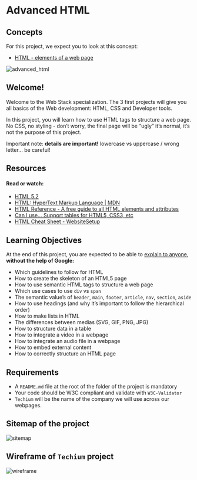 # Advanced HTML

## Concepts
For this project, we expect you to look at this concept:
- [HTML - elements of a web page](https://intranet.alxswe.com/concepts/543)

![advanced_html](https://github.com/alchemistlowkey/alx-frontend/assets/46524038/1e3ae7b7-31d3-46ac-b1fa-09fc5ab3ed7a)

## Welcome!
Welcome to the Web Stack specialization. The 3 first projects will give you all basics of the Web development: HTML, CSS and Developer tools.

In this project, you will learn how to use HTML tags to structure a web page. No CSS, no styling - don’t worry, the final page will be “ugly” it’s normal, it’s not the purpose of this project.

Important note: **details are important!** lowercase vs uppercase / wrong letter… be careful!

## Resources
#### Read or watch:
- [HTML 5.2](https://html.spec.whatwg.org/multipage/)
- [HTML: HyperText Markup Language | MDN](https://developer.mozilla.org/en-US/docs/Web/HTML)
- [HTML Reference - A free guide to all HTML elements and attributes](https://htmlreference.io/)
- [Can I use… Support tables for HTML5, CSS3, etc](https://caniuse.com/)
- [HTML Cheat Sheet - WebsiteSetup](https://websitesetup.org/html5-cheat-sheet/)

## Learning Objectives
At the end of this project, you are expected to be able to [explain to anyone](https://fs.blog/feynman-learning-technique/), **without the help of Google:**
- Which guidelines to follow for HTML
- How to create the skeleton of an HTML5 page
- How to use semantic HTML tags to structure a web page
- Which use cases to use `div` vs `span`
- The semantic value’s of `header`, `main`, `footer`, `article`, `nav`, `section`, `aside`
- How to use headings (and why it’s important to follow the hierarchical order)
- How to make lists in HTML
- The differences between medias (SVG, GIF, PNG, JPG)
- How to structure data in a table
- How to integrate a video in a webpage
- How to integrate an audio file in a webpage
- How to embed external content
- How to correctly structure an HTML page

## Requirements
- A `README.md` file at the root of the folder of the project is mandatory
- Your code should be W3C compliant and validate with `W3C-Validator`
- `Techium` will be the name of the company we will use across our webpages.

## Sitemap of the project
![sitemap](https://github.com/alchemistlowkey/alx-frontend/assets/46524038/55e17097-ac7c-4f03-b8de-0257f225a4e1)

## Wireframe of `Techium` project
![wireframe](https://github.com/alchemistlowkey/alx-frontend/assets/46524038/01b826cf-ba4b-43e1-a10c-b263c417a71a)
